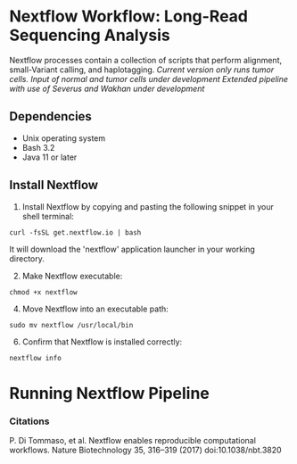 # Nextflow Workflow: Long-Read Sequencing Analysis
Nextflow processes contain a collection of scripts that perform alignment, small-Variant calling, and haplotagging.
*Current version only runs tumor cells. Input of normal and tumor cells under development*
*Extended pipeline with use of Severus and Wakhan under development*


## Dependencies
- Unix operating system
- Bash 3.2
- Java 11 or later


## Install Nextflow
1. Install Nextflow by copying and pasting the following snippet in your shell terminal: 

```
curl -fsSL get.nextflow.io | bash
```

It will download the 'nextflow' application launcher in your working directory.


2. Make Nextflow executable:

```
chmod +x nextflow
```  

4. Move Nextflow into an executable path:

```
sudo mv nextflow /usr/local/bin
```  
  
6. Confirm that Nextflow is installed correctly:

```
nextflow info 
```
   
# Running Nextflow Pipeline




### Citations
P. Di Tommaso, et al. Nextflow enables reproducible computational workflows. Nature Biotechnology 35, 316–319 (2017) doi:10.1038/nbt.3820


